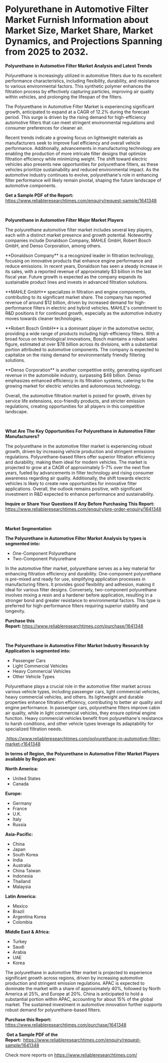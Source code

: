 <p><h1>Polyurethane in Automotive Filter Market Furnish Information about Market Size, Market Share, Market Dynamics, and Projections Spanning from 2025 to 2032.</h1></p><p><strong>Polyurethane in Automotive Filter Market Analysis and Latest Trends</strong></p>
<p><p>Polyurethane is increasingly utilized in automotive filters due to its excellent performance characteristics, including flexibility, durability, and resistance to various environmental factors. This synthetic polymer enhances the filtration process by effectively capturing particles, improving air quality within vehicles, and prolonging the lifespan of the filters.</p><p>The Polyurethane in Automotive Filter Market is experiencing significant growth, anticipated to expand at a CAGR of 12.2% during the forecast period. This surge is driven by the rising demand for high-efficiency automotive filters that can meet stringent environmental regulations and consumer preferences for cleaner air. </p><p>Recent trends indicate a growing focus on lightweight materials as manufacturers seek to improve fuel efficiency and overall vehicle performance. Additionally, advancements in manufacturing technology are enabling the production of more intricate filter designs that optimize filtration efficiency while minimizing weight. The shift toward electric vehicles also presents new opportunities for polyurethane filters, as these vehicles prioritize sustainability and reduced environmental impact. As the automotive industry continues to evolve, polyurethane's role in enhancing filter performance will likely remain pivotal, shaping the future landscape of automotive components.</p></p>
<p><strong>Get a Sample PDF of the Report:&nbsp;</strong> <a href="https://www.reliableresearchtimes.com/enquiry/request-sample/1641348?utm_campaign=3386&utm_medium=2&utm_source=Github&utm_content=ia&utm_term=01042025&utm_id=polyurethane-in-automotive-filter">https://www.reliableresearchtimes.com/enquiry/request-sample/1641348</a></p>
<p>&nbsp;</p>
<p><strong>Polyurethane in Automotive Filter Major Market Players</strong></p>
<p><p>The polyurethane automotive filter market includes several key players, each with a distinct market presence and growth potential. Noteworthy companies include Donaldson Company, MAHLE GmbH, Robert Bosch GmbH, and Denso Corporation, among others.</p><p>**Donaldson Company** is a recognized leader in filtration technology, focusing on innovative products that enhance engine performance and reduce emissions. In recent years, Donaldson has seen a steady increase in its sales, with a reported revenue of approximately $3 billion in the last fiscal year. Future growth is expected as the company expands its sustainable product lines and invests in advanced filtration solutions.</p><p>**MAHLE GmbH** specializes in filtration and engine components, contributing to its significant market share. The company has reported revenue of around $12 billion, driven by increased demand for high-performance filters in electric and hybrid vehicles. MAHLE's commitment to R&D positions it for continued growth, especially as the automotive industry moves towards cleaner technologies.</p><p>**Robert Bosch GmbH** is a dominant player in the automotive sector, providing a wide range of products including high-efficiency filters. With a broad focus on technological innovations, Bosch maintains a robust sales figure, estimated at over $78 billion across its divisions, with a substantial portion attributed to automotive components. The company is expected to capitalize on the rising demand for environmentally friendly filtering solutions.</p><p>**Denso Corporation** is another competitive entity, generating significant revenue in the automobile industry, surpassing $48 billion. Denso emphasizes enhanced efficiency in its filtration systems, catering to the growing market for electric vehicles and autonomous technology.</p><p>Overall, the automotive filtration market is poised for growth, driven by service life extensions, eco-friendly products, and stricter emission regulations, creating opportunities for all players in this competitive landscape.</p></p>
<p>&nbsp;</p>
<p><strong>What Are The Key Opportunities For Polyurethane in Automotive Filter Manufacturers?</strong></p>
<p><p>The polyurethane in the automotive filter market is experiencing robust growth, driven by increasing vehicle production and stringent emissions regulations. Polyurethane-based filters offer superior filtration efficiency and durability, making them ideal for modern vehicles. The market is projected to grow at a CAGR of approximately 5-7% over the next five years, fueled by advancements in filter technology and rising consumer awareness regarding air quality. Additionally, the shift towards electric vehicles is likely to create new opportunities for innovative filter applications. Overall, the outlook remains positive, with significant investment in R&D expected to enhance performance and sustainability.</p></p>
<p><strong>Inquire or Share Your Questions If Any Before Purchasing This Report:</strong> <a href="https://www.reliableresearchtimes.com/enquiry/pre-order-enquiry/1641348?utm_campaign=3386&utm_medium=2&utm_source=Github&utm_content=ia&utm_term=01042025&utm_id=polyurethane-in-automotive-filter">https://www.reliableresearchtimes.com/enquiry/pre-order-enquiry/1641348</a></p>
<p>&nbsp;</p>
<p><strong>Market Segmentation</strong></p>
<p><strong>The Polyurethane in Automotive Filter Market Analysis by types is segmented into:</strong></p>
<p><ul><li>One-Component Polyurethane</li><li>Two-Component Polyurethane</li></ul></p>
<p><p>In the automotive filter market, polyurethane serves as a key material for enhancing filtration efficiency and durability. One-component polyurethane is pre-mixed and ready for use, simplifying application processes in manufacturing filters. It provides good flexibility and adhesion, making it ideal for various filter designs. Conversely, two-component polyurethane involves mixing a resin and a hardener before application, resulting in a stronger bond and greater resistance to environmental factors. This type is preferred for high-performance filters requiring superior stability and longevity.</p></p>
<p><strong>Purchase this Report:&nbsp;</strong><a href="https://www.reliableresearchtimes.com/purchase/1641348?utm_campaign=3386&utm_medium=2&utm_source=Github&utm_content=ia&utm_term=01042025&utm_id=polyurethane-in-automotive-filter">https://www.reliableresearchtimes.com/purchase/1641348</a></p>
<p>&nbsp;</p>
<p><strong>The Polyurethane in Automotive Filter Market Industry Research by Application is segmented into:</strong></p>
<p><ul><li>Passenger Cars</li><li>Light Commercial Vehicles</li><li>Heavy Commercial Vehicles</li><li>Other Vehicle Types</li></ul></p>
<p><p>Polyurethane plays a crucial role in the automotive filter market across various vehicle types, including passenger cars, light commercial vehicles, heavy commercial vehicles, and others. Its lightweight and durable properties enhance filtration efficiency, contributing to better air quality and engine performance. In passenger cars, polyurethane filters improve cabin air quality, while in light commercial vehicles, they ensure optimal engine function. Heavy commercial vehicles benefit from polyurethane's resistance to harsh conditions, and other vehicle types leverage its adaptability for specialized filtration needs.</p></p>
<p><a href="https://www.reliableresearchtimes.com/polyurethane-in-automotive-filter-market-r1641348?utm_campaign=3386&utm_medium=2&utm_source=Github&utm_content=ia&utm_term=01042025&utm_id=polyurethane-in-automotive-filter">&nbsp;https://www.reliableresearchtimes.com/polyurethane-in-automotive-filter-market-r1641348</a></p>
<p><strong>In terms of Region, the Polyurethane in Automotive Filter Market Players available by Region are:</strong></p>
<p>
    <p> <strong> North America: </strong>
        <ul>
            <li>United States</li>
            <li>Canada</li>
        </ul>
        </p> 
    <p> <strong> Europe: </strong>
        <ul>
            <li>Germany</li>
            <li>France</li>
            <li>U.K.</li>
            <li>Italy</li>
            <li>Russia</li>
        </ul>
        </p> 
    <p> <strong> Asia-Pacific: </strong>
        <ul>
            <li>China</li>
            <li>Japan</li>
            <li>South Korea</li>
            <li>India</li>
            <li>Australia</li>
            <li>China Taiwan</li>
            <li>Indonesia</li>
            <li>Thailand</li>
            <li>Malaysia</li>
        </ul>
        </p> 
    <p> <strong> Latin America: </strong>
        <ul>
            <li>Mexico</li>
            <li>Brazil</li>
            <li>Argentina Korea</li>
            <li>Colombia</li>
        </ul>
        </p> 
    <p> <strong> Middle East & Africa: </strong>
        <ul>
            <li>Turkey</li>
            <li>Saudi</li>
            <li>Arabia</li>
            <li>UAE</li>
            <li>Korea</li>
        </ul>
    </p>
    </p>
<p><p>The polyurethane in automotive filter market is projected to experience significant growth across regions, driven by increasing automotive production and stringent emission regulations. APAC is expected to dominate the market with a share of approximately 40%, followed by North America at 25%, and Europe at 20%. China is anticipated to hold a substantial portion within APAC, accounting for about 15% of the global market. The sustained investment in automotive innovation further supports robust demand for polyurethane-based filters.</p></p>
<p><strong>Purchase this Report: </strong><a href="https://www.reliableresearchtimes.com/purchase/1641348?utm_campaign=3386&utm_medium=2&utm_source=Github&utm_content=ia&utm_term=01042025&utm_id=polyurethane-in-automotive-filter">https://www.reliableresearchtimes.com/purchase/1641348</a></p>
<p>&nbsp;<strong>Get a Sample PDF of the Report:&nbsp;&nbsp;</strong><a href="https://www.reliableresearchtimes.com/enquiry/request-sample/1641348?utm_campaign=3386&utm_medium=2&utm_source=Github&utm_content=ia&utm_term=01042025&utm_id=polyurethane-in-automotive-filter">https://www.reliableresearchtimes.com/enquiry/request-sample/1641348</a></p>
<p><strong></strong></p>
<p>Check more reports on <a href="https://www.reliableresearchtimes.com/?utm_campaign=3386&utm_medium=2&utm_source=Github&utm_content=ia&utm_term=01042025&utm_id=polyurethane-in-automotive-filter">https://www.reliableresearchtimes.com/</a></p>